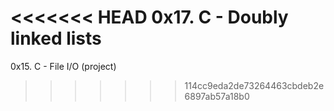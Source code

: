 <<<<<<< HEAD
0x17. C - Doubly linked lists
=======
0x15. C - File I/O (project)
>>>>>>> 114cc9eda2de73264463cbdeb2e6897ab57a18b0
